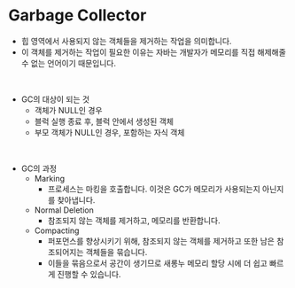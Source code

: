 # Garbage Collector

- 힙 영역에서 사용되지 않는 객체들을 제거하는 작업을 의미합니다.
- 이 객체를 제거하는 작업이 필요한 이유는 자바는 개발자가 메모리를 직접 해제해줄 수 없는 언어이기 때문입니다.

<br>

- GC의 대상이 되는 것
  - 객체가 NULL인 경우
  - 블럭 실행 종료 후, 블럭 안에서 생성된 객체
  - 부모 객체가 NULL인 경우, 포함하는 자식 객체

<br>

- GC의 과정
  - Marking
    - 프로세스는 마킹을 호출합니다. 이것은 GC가 메모리가 사용되는지 아닌지를 찾아냅니다.
  - Normal Deletion
    - 참조되지 않는 객체를 제거하고, 메모리를 반환합니다.
  - Compacting
    - 퍼포먼스를 향상시키기 위해, 참조되지 않는 객체를 제거하고 또한 남은 참조되어지는 객체들을 묶습니다.
    - 이들을 묶음으로서 공간이 생기므로 새롱누 메모리 할당 시에 더 쉽고 빠르게 진행할 수 있습니다.
